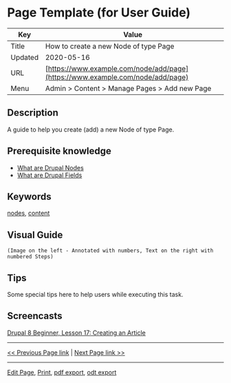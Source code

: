 # Page Template (for User Guide)

| Key | Value |
|-----|-------|
| Title | How to create a new Node of type Page |
| Updated | 2020-05-16 |
| URL | [https://www.example.com/node/add/page](https://www.example.com/node/add/page) |
| Menu | Admin > Content > Manage Pages > Add new Page |


## Description
A guide to help you create (add) a new Node of type Page.


## Prerequisite knowledge
- [What are Drupal Nodes](#docs)
- [What are Drupal Fields](#docs)


## Keywords
[nodes](#nodes), [content](#content)


## Visual Guide
```
(Image on the left - Annotated with numbers, Text on the right with numbered Steps)
```

## Tips
Some special tips here to help users while executing this task.


## Screencasts
[Drupal 8 Beginner, Lesson 17: Creating an Article](https://www.youtube.com/watch?v=vKRYE68CtAw)


---


[<< Previous Page link](#prev) | [Next Page link >>](#next)

---

[Edit Page](#edit), [Print](#print), [pdf export](#pdf), [odt export](#odt)

